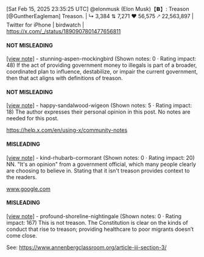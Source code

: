 [Sat Feb 15, 2025 23:35:25 UTC] @elonmusk (Elon Musk)【𝗕】: Treason [@GuntherEagleman] Treason. | ↳ 3,384 ⇅ 7,271 ♥ 56,575 🡕 22,563,897 | Twitter for iPhone | birdwatch | https://x.com/_/status/1890907801477656811

#### NOT MISLEADING

[[view note]](https://x.com/i/birdwatch/n/1891044726087790985) - stunning-aspen-mockingbird (Shown notes: 0 · Rating impact: 48)
If the act of providing government money to illegals is part of a broader, coordinated plan to influence, destabilize, or impair the current government, then that act aligns with definitions of treason.

#### NOT MISLEADING

[[view note]](https://x.com/i/birdwatch/n/1890951199974662567) - happy-sandalwood-wigeon (Shown notes: 5 · Rating impact: 18)
The author expresses their personal opinion in this post. No notes are needed for this post.

https://help.x.com/en/using-x/community-notes




#### MISLEADING

[[view note]](https://x.com/i/birdwatch/n/1890986662756249898) - kind-rhubarb-cormorant (Shown notes: 0 · Rating impact: 20)
NN. "It's an opinion" from a government official, which many people clearly are choosing to believe in. Stating that it isn't treason provides context to the readers.

www.google.com

#### MISLEADING

[[view note]](https://x.com/i/birdwatch/n/1890945901654663360) - profound-shoreline-nightingale (Shown notes: 0 · Rating impact: 167)
This is not treason. The Constitution is clear on the kinds of conduct that rise to treason; providing healthcare to poor migrants doesn’t come close. 

See: https://www.annenbergclassroom.org/article-iii-section-3/
